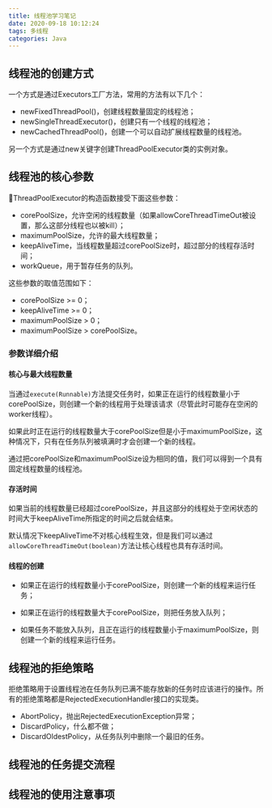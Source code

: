 ```yaml
---
title: 线程池学习笔记
date: 2020-09-18 10:12:24
tags: 多线程
categories: Java
---
```


## 线程池的创建方式

一个方式是通过Executors工厂方法，常用的方法有以下几个：

+ newFixedThreadPool()，创建线程数量固定的线程池；
+ newSingleThreadExecutor()，创建只有一个线程的线程池；
+ newCachedThreadPool()，创建一个可以自动扩展线程数量的线程池。

另一个方式是通过new关键字创建ThreadPoolExecutor类的实例对象。

## 线程池的核心参数

ThreadPoolExecutor的构造函数接受下面这些参数：

+ corePoolSize，允许空闲的线程数量（如果allowCoreThreadTimeOut被设置，那么这部分线程也以被kill）；
+ maximumPoolSize，允许的最大线程数量；
+ keepAliveTime，当线程数量超过corePoolSize时，超过部分的线程存活时间；
+ workQueue，用于暂存任务的队列。

这些参数的取值范围如下：

+ corePoolSize >= 0；
+ keepAliveTime >= 0；
+ maximumPoolSize > 0；
+ maximumPoolSize > corePoolSize。

### 参数详细介绍

#### 核心与最大线程数量

当通过`execute(Runnable)`方法提交任务时，如果正在运行的线程数量小于corePoolSize，则创建一个新的线程用于处理该请求（尽管此时可能存在空闲的worker线程）。

如果此时正在运行的线程数量大于corePoolSize但是小于maximumPoolSize，这种情况下，只有在任务队列被填满时才会创建一个新的线程。

通过把corePoolSize和maximumPoolSize设为相同的值，我们可以得到一个具有固定线程数量的线程池。

#### 存活时间

如果当前的线程数量已经超过corePoolSize，并且这部分的线程处于空闲状态的时间大于keepAliveTime所指定的时间之后就会结束。

默认情况下keepAliveTime不对核心线程生效，但是我们可以通过`allowCoreThreadTimeOut(boolean)`方法让核心线程也具有存活时间。

#### 线程的创建

+ 如果正在运行的线程数量小于corePoolSize，则创建一个新的线程来运行任务；

+ 如果正在运行的线程数量大于corePoolSize，则把任务放入队列；

+ 如果任务不能放入队列，且正在运行的线程数量小于maximumPoolSize，则创建一个新的线程来运行任务。

## 线程池的拒绝策略

拒绝策略用于设置线程池在任务队列已满不能存放新的任务时应该进行的操作。所有的拒绝策略都是RejectedExecutionHandler接口的实现类。

+ AbortPolicy，抛出RejectedExecutionException异常；
+ DiscardPolicy，什么都不做；
+ DiscardOldestPolicy，从任务队列中删除一个最旧的任务。

## 线程池的任务提交流程

## 线程池的使用注意事项

